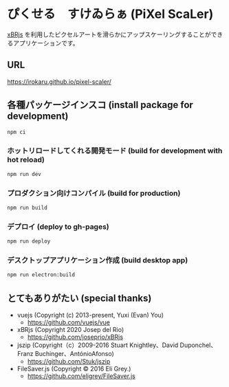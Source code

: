 # ぴくせる　すけゐらぁ (PiXel ScaLer)

[xBRjs](https://github.com/joseprio/xBRjs) を利用したピクセルアートを滑らかにアップスケーリングすることができるアプリケーションです。

## URL

https://irokaru.github.io/pixel-scaler/

## 各種パッケージインスコ (install package for development)

```sh
npm ci
```

### ホットリロードしてくれる開発モード (build for development with hot reload)

```sh
npm run dev
```

### プロダクション向けコンパイル (build for production)

```sh
npm run build
```

### デプロイ (deploy to gh-pages)

```sh
npm run deploy
```

### デスクトップアプリケーション作成 (build desktop app)

```sh
npm run electron:build
```

## とてもありがたい (special thanks)

- vuejs (Copyright (c) 2013-present, Yuxi (Evan) You)
  - https://github.com/vuejs/vue
- xBRjs (Copyright 2020 Josep del Rio)
  - https://github.com/joseprio/xBRjs
- jszip (Copyright（c）2009-2016 Stuart Knightley、David Duponchel、Franz Buchinger、AntónioAfonso)
  - https://github.com/Stuk/jszip
- FileSaver.js (Copyright © 2016 Eli Grey.)
  - https://github.com/eligrey/FileSaver.js
